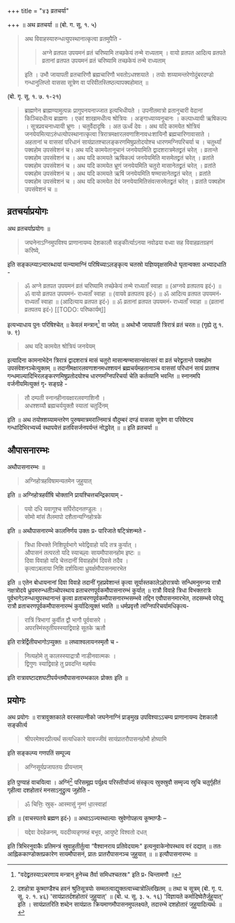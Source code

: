 +++
title = "४३ व्रतचर्या"

+++
॥ अथ व्रतचर्या ॥ (बो. ग. सू. १. ५) 

> अथ विवाहस्यारुन्धत्युपस्थानात्कृत्वा व्रतमुपैति - 
>
>> अग्ने व्रतपत उपयमनं व्रतं चरिष्यामि तच्छकेयं तन्मे राध्यताम् । वायो व्रतपत आदित्य व्रतपते व्रतानां व्रतपत उपयमनं व्रतं चरिष्यामि तच्छकेयं तन्मे राध्यताम्
>
> इति । उभौ जायापती व्रतचारिणौ ब्रह्मचारिणौ भवतोऽधश्शयाते । तयोः शय्यामन्तरेणोदुंबरदण्डो गन्धानुलिप्तो वाससा सूत्रेण वा परिवीतस्तिष्ठत्यापक्वहोमात् ॥

(बो. गृ. सू. १. ७. १-२१) 

> ब्राह्मणेन ब्राह्मण्यामुत्पन्नः प्रागुपनयनाज्जात इत्यभिधीयते । उपनीतमात्रो व्रतानुचारी वेदानां किञ्चिदधीत्य ब्राह्मणः । एकां शाखामधीत्य श्रोत्रियः । अङ्गाध्याय्यनूचानः । कल्पाध्यायी ऋषिकल्पः । सूत्रप्रवचनाध्यायी भ्रूणः । चतुर्वेदादृषिः । अत ऊर्ध्वं देवः । अथ यदि कामयेत श्रोत्रियं जनयेयमित्याऽरुंधत्योपस्थानात्कृत्वा त्रिरात्रमक्षारलवणाशिनावधःशायिनौ ब्रह्मचारिणावासाते । अहतानां च वाससां परिधानं सायंप्रातश्चालङ्करणमिषुप्रतोदयोश्च धारणमग्निपरिचर्या च । चतुर्थ्यां पक्वहोम उपसंवेशनं च। अथ यदि कामयेतानूचानं जनयेयामिति द्वादशरात्रमेतद्व्रतं चरेत् । व्रतान्ते पक्वहोम उपसंवेशनं च । अथ यदि कामयते ऋषिकल्पं जनयेयमिति मासमेतद्व्रतं चरेत् । व्रतांते पक्वहोम उपसंवेशनं च । अथ यदि कामयेत भ्रूणं जनयेयमिति चतुरो मासानेतद्व्रतं चरेत् । व्रतांते पक्वहोम उपसंवेशनं च । अथ यदि कामयते ऋषिं जनयेयमिति षण्मासानेतद्व्रतं चरेत् । व्रतांते पक्वहोम उपसंवेशनं च । अथ यदि कामयेत देवं जनयेयामितिसंवत्सरमेतद्व्रतं चरेत् । व्रतांते पक्वहोम उपसंवेशनं च ॥

## व्रतचर्याप्रयोगः

अथ व्रतचर्याप्रयोगः ॥ 

> जघनेनाऽग्निमुपविश्य प्राणानायम्य देशकालौ सङ्कीर्त्याऽनया नवोढया वध्वा सह विवाहव्रतग्रहणं करिष्ये, 

इति सङ्कल्प्याऽन्वारब्धायां पत्न्यामाग्निं परिषिच्याऽलङ्कृत्य चतस्रो यज्ञियवृक्षसमिधो घृतान्वक्ता अभ्यादधाति - 

> ॐ अग्ने व्रतपत उपयमनं व्रतं चरिष्यामि तच्छेकेयं तन्मे राध्यताँ स्वाहा ॥ (अग्नये व्रतपतय इदं॰) ॥ ॐ वायो व्रतपत उपयमनं॰ राध्यताँ स्वाहा ॥ (वायवे व्रतपतय इदं॰) ॥ ॐ आदित्य व्रतपत उपयमनं॰ राध्यताँ स्वाहा ॥ (आदित्याय व्रतपत इदं॰) ॥ ॐ व्रतानां व्रतपत उपयमनं॰ राध्यताँ स्वाहा ॥ (व्रतानां व्रतपतय इदं॰)
[[TODO: परिष्कार्यम्]]

इत्यभ्याधाय पुनः परिषिश्चेत् ॥ केवलं मन्त्रान्[^१] वा जपेत् ॥ अथोभौ जायापती त्रिरात्रं व्रतं चरतः॥ (गृह्ये तु १. ७. ९) 

[^१]: "वदेद्व्रतस्याऽचरणाय मन्त्रान् हुनेच्च तैर्वा समिधश्चतस्रः" इति प्र॰ चिन्तामणौ ॥

> अथ यदि कामयेत श्रोत्रियं जनयेयम्

इत्यादिना कामनाभेदेन त्रिरात्रं द्वादशरात्रं मासं चतुरो मासान्षण्मासान्संवत्सरं वा व्रतं चरेद्व्रतान्ते पक्वहोम उपसंवेशनञ्चेत्युक्तम् ॥ तदानीमक्षारलवणाशनमधश्शयनं ब्रह्मचर्यमहतानाञ्च वाससां परिधानं सायं प्रातश्च गन्धमाल्यादिभिरलङ्करणमिषुप्रतोदयोश्च धारणमग्निपरिचर्या चेति कर्तव्यानि भवन्ति ॥ स्नानमपि वर्जनीयमित्युक्तं गृ॰ सङ्ग्रहे - 

> तौ दम्पती स्नानहीनावक्षारलवणाशिनौ ।  
अधश्शय्यौ ब्रह्मचर्ययुक्तौ स्यातां चतुर्दिनम्

इति ॥ अथ तयोश्शय्यामन्तरेण पुरुषमात्रमरात्निमात्रं वौदुम्बरं दण्डं वाससा सूत्रेण वा परिवेष्ट्य गन्धादिभिरभ्यर्च्य स्थापयेत्तं व्रतविसर्जनपर्यन्तं नोद्धरेत् ॥ ॥ इति व्रतचर्या ॥

## औपासनारम्भः

अथौपासनारम्भः ॥ 

> अग्निहोत्रहविषामन्यतमेन जुहुयात्

इति ॥ अग्निहोत्रहवींषि चोक्तानि प्रायश्चित्तचन्द्रिकायाम् - 

> पयो दधि यवागूश्च सर्पिरोदनतण्डुलः ।  
सोमो मांसं तैलमापो दशैतान्यग्निहोत्रके

इति ॥ अथौपासनारम्भे कालनिर्णय उक्तः प्र॰ पारिजाते षट्त्रिंशन्मते - 

> त्रिधा विभक्ते निशिपूर्वभागे भवेद्विवाहो यदि तत्र कुर्यात् ।  
औपासनं तत्परतो यदि स्याच्छ्वः सायमौपासनहोम इष्टः ॥  
दिवा विवाहो यदि चेत्तदानीं विवाहहोमं दिवसे तदैव ।  
कृत्वाऽबलाया निशि दर्शयित्वा ध्रुवर्क्षमौपासनमारभेत

इति ॥ एतेन बोधायनानां दिवा विवाहे तदानीं गृहप्रवेशान्तं कृत्वा सूर्यास्तकालेऽहोरात्रयोः सन्धिमनुमन्त्र्य रात्रौ नक्षत्रोदये ध्रुवमरुन्धतीञ्चोपस्थाय व्रताचरणपूर्वकमौपासनारम्भं कुर्यात् ॥ रात्रौ विवाहे त्रिधा विभक्तरात्रेः पूर्वभागेऽरुन्धत्युपस्थानान्तं कृत्वा व्रताचरणपूर्वकमौपासनारम्भसम्भवे तद्दिन एवौपासनमारभेत, तदसम्भवे परेद्यू रात्रौ व्रताचरणपूर्वकमौपासनारम्भं कुर्यादित्युक्तं भवति ॥ धर्मप्रवृत्तौ त्वग्निपरिचर्यामधिकृत्य- 

> रात्रिं त्रिभागां कुर्वीत द्वौ भागौ पूर्ववासरे ।  
अपरस्मिंस्तृतीयस्स्याद्विवाहे सूतके ऋतौ

इति रात्रेर्द्वितीयभागोऽप्युक्तः ॥ लघ्वाश्वलायनस्मृतौ च - 

> नित्यहोमे तु कालस्स्याद्रात्रौ नाडीनवात्मकः ।  
द्विगुणः स्याद्विवाहे तु प्रवदन्ति महर्षयः

इति रात्रावष्टादशघटीपर्यन्तमौपासनारम्भकालः प्रोक्तः इति ॥ 

## प्रयोगः

अथ प्रयोगः ॥ रात्रावुक्तकाले वरस्सपत्नीको जघनेनाग्निं प्राङ्मुख उपविश्याऽऽचम्य प्राणानायम्य देशकालौ सङ्कीर्त्य 

> श्रीपरमेश्वरप्रीत्यर्थं सत्यधिकारे यावज्जीवं सायंप्रातरौपासनहोमौ होष्यामि

इति सङ्कल्प्य गणपतिं सम्पूज्य 

> अग्निसूर्यप्रजापतयः प्रीयन्ताम्

इति पुण्याहं वाचयित्वा । अग्निं[^१_१] परिसमूह्य पर्युक्ष्य परिस्तीर्याज्यं संस्कृत्य स्रुक्स्रुवौ सम्मृज्य स्रुचि चतुर्गृहीतं गृहीत्वा दशहोतारं मनसाऽनुद्रुत्य जुहोति - 

[^१_१]:

    दशहोत्रा कूष्माण्डैश्च हवनं श्रुतिसूत्रयोः सम्मतत्वाद्युक्तत्वाच्चात्रोल्लिखितम् ॥ तथा च सूत्रम् (बो. गृ. प. सू. २. १. ४६) 'सायंप्रातर्दशहोतारं जुहुयात्' ॥ (बो. ध. सू. ३. ५. १६) 'विज्ञायते कर्मादिष्वेतैर्जुहुयात्' इति । सायंप्रातरिति शब्देन सायंप्रातः क्रियमाणमौपासनमुपलक्ष्यते, तदारम्भे दशहोतारं जुहुयादित्यर्थः ॥

> ॐ चित्तिः॒ स्रुक्॰ आस्मासु॑ नृ॒म्णं धा॒त्स्वाहा॑

इति ॥ (वाचस्पतये ब्रह्मण इदं॰) ॥ अथाऽऽज्यस्थाल्याः स्रुवेणोपहत्य कूष्माण्डैः – 

> यद्देवा देवहेळनम्, यददीव्यन्नृणमहं बभूव, आयुष्टे विश्वतो दधत्

इति त्रिभिरनुवाकैः प्रतिमन्त्रं स्रुवाहुतीर्तुत्वा “वैश्वानराय प्रतिवेदयामः" इत्यनुवाकेनोपस्थाय वरं दद्यात् ॥ ततः आह्निककाण्डोक्तप्रकारेण सायमौपासनं, प्रातः प्रातरौपासनञ्च जुहुयात् ॥ ॥ इत्यौपासनारम्भः ॥